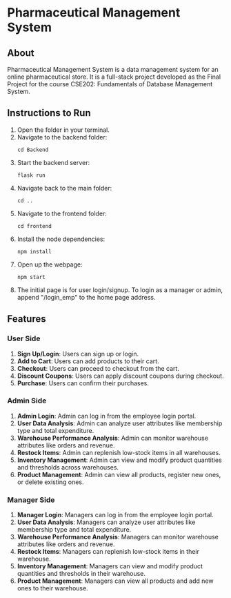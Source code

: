 # Pharmaceutical Management System
## About 
Pharmaceutical Management System is a data management system for an online pharmaceutical store. It is a full-stack project developed as the Final Project for the course CSE202: Fundamentals of Database Management System.

## Instructions to Run

1. Open the folder in your terminal.
2. Navigate to the backend folder:
    ```
    cd Backend
    ```
3. Start the backend server:
    ```
    flask run
    ```
4. Navigate back to the main folder:
    ```
    cd ..
    ```
5. Navigate to the frontend folder:
    ```
    cd frontend
    ```
6. Install the node dependencies:
    ```
    npm install
    ```
7. Open up the webpage:
    ```
    npm start
    ```
8. The initial page is for user login/signup. To login as a manager or admin, append "/login_emp" to the home page address.

## Features

### User Side

1. **Sign Up/Login**: Users can sign up or login.
2. **Add to Cart**: Users can add products to their cart.
3. **Checkout**: Users can proceed to checkout from the cart.
4. **Discount Coupons**: Users can apply discount coupons during checkout.
5. **Purchase**: Users can confirm their purchases.

### Admin Side

1. **Admin Login**: Admin can log in from the employee login portal.
2. **User Data Analysis**: Admin can analyze user attributes like membership type and total expenditure.
3. **Warehouse Performance Analysis**: Admin can monitor warehouse attributes like orders and revenue.
4. **Restock Items**: Admin can replenish low-stock items in all warehouses.
5. **Inventory Management**: Admin can view and modify product quantities and thresholds across warehouses.
6. **Product Management**: Admin can view all products, register new ones, or delete existing ones.

### Manager Side

1. **Manager Login**: Managers can log in from the employee login portal.
2. **User Data Analysis**: Managers can analyze user attributes like membership type and total expenditure.
3. **Warehouse Performance Analysis**: Managers can monitor warehouse attributes like orders and revenue.
4. **Restock Items**: Managers can replenish low-stock items in their warehouse.
5. **Inventory Management**: Managers can view and modify product quantities and thresholds in their warehouse.
6. **Product Management**: Managers can view all products and add new ones to their warehouse.






